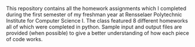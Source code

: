 This repository contains all the homework assignments which I completed during the first semester of my freshman year at Rensselaer Polytechnic Institute for Computer Science I. The class featured 8 different homeworks all of which were completed in python. Sample input and output files are provided (when possible) to give a better understanding of how each piece of code works.
